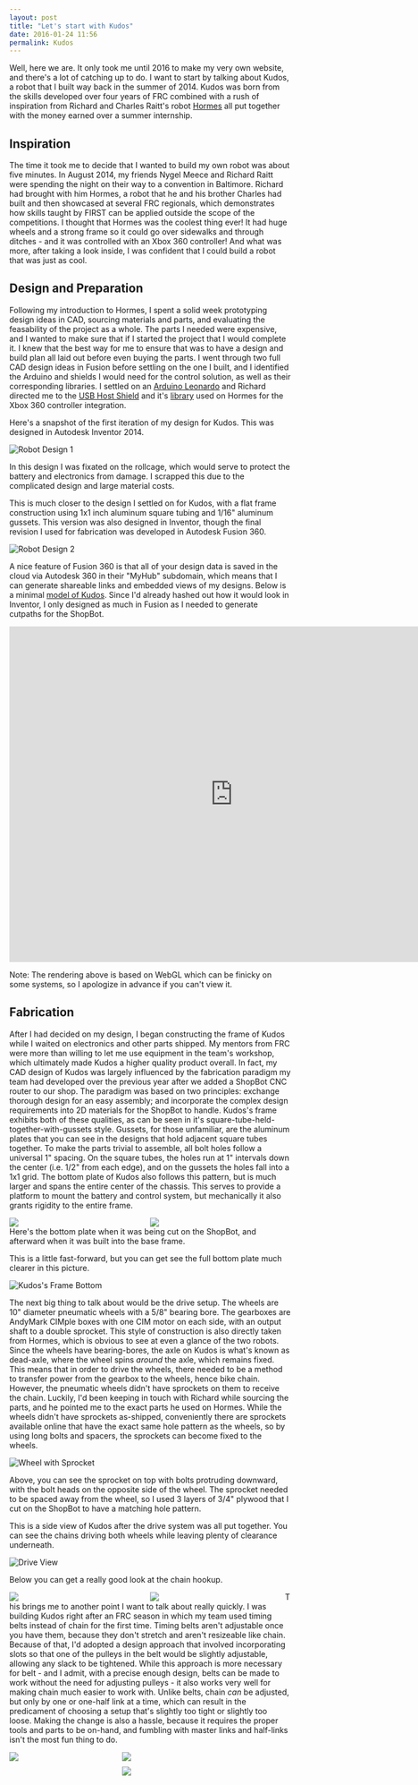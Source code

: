 ```yaml
---
layout: post
title: "Let's start with Kudos"
date: 2016-01-24 11:56
permalink: Kudos
---
```

Well, here we are. It only took me until 2016 to make my very own website, and
there's a lot of catching up to do. I want to start by talking about Kudos, a
robot that I built way back in the summer of 2014. Kudos was born from the
skills developed over four years of FRC combined with a rush of inspiration
from Richard and Charles Raitt's robot
[Hormes](https://www.sparkfun.com/news/1450) all put together with the money
earned over a summer internship.

## Inspiration

The time it took me to decide that I wanted to build my own robot was about
five minutes. In August 2014, my friends Nygel Meece and Richard Raitt were
spending the night on their way to a convention in Baltimore. Richard had
brought with him Hormes, a robot that he and his brother Charles had built and
then showcased at several FRC regionals, which demonstrates how skills taught
by FIRST can be applied outside the scope of the competitions. I thought that
Hormes was the coolest thing ever! It had huge wheels and a strong frame so it
could go over sidewalks and through ditches - and it was controlled with an
Xbox 360 controller! And what was more, after taking a look inside, I was
confident that I could build a robot that was just as cool.

## Design and Preparation

Following my introduction to Hormes, I spent a solid week prototyping design
ideas in CAD, sourcing materials and parts, and evaluating the
feasability of the project as a whole. The parts I needed were expensive, and
I wanted to make sure that if I started the project that I would complete it.
I knew that the best way for me to ensure that was to have a design and build
plan all laid out before even buying the parts. I went through two full
CAD design ideas in Fusion before settling on the one I built, and I identified
the Arduino and shields I would need for the control solution, as well as
their corresponding libraries. I settled on an
[Arduino Leonardo](https://www.arduino.cc/en/Main/ArduinoBoardLeonardo) and
Richard directed me to the
[USB Host Shield](https://www.circuitsathome.com/products-page/arduino-shields/usb-host-shield-2-0-for-arduino)
and it's [library](https://github.com/felis/USB_Host_Shield_2.0) used on
Hormes for the Xbox 360 controller integration.

Here's a snapshot of the first iteration of my design for Kudos. This was
designed in Autodesk Inventor 2014.

![Robot Design 1](/assets/Kudos/Robot1Top.png)

In this design I was fixated on the rollcage, which would serve to protect the
battery and electronics from damage. I scrapped this due to the complicated
design and large material costs.

This is much closer to the design I settled on for Kudos, with a flat frame
construction using 1x1 inch aluminum square tubing and 1/16" aluminum gussets.
This version was also designed in Inventor, though the final revision I used
for fabrication was developed in Autodesk Fusion 360.

![Robot Design 2](/assets/Kudos/Robot2BatteryBack.png)

A nice feature of Fusion 360 is that all of your design data is saved in the
cloud via Autodesk 360 in their "MyHub" subdomain, which means that I can
generate shareable links and embedded views of my designs. Below is a minimal
[model of Kudos](http://a360.co/1TjRhoL).
Since I'd already hashed out how it would look in Inventor, I only designed as
much in Fusion as I needed to generate cutpaths for the ShopBot.

<iframe src="https://myhub.autodesk360.com/ue29ffab2/shares/public/SHabee1QT1a327cf2b7a6cb3617bf692b2cb?mode=embed" width="800" height="600" allowfullscreen="true" webkitallowfullscreen="true" mozallowfullscreen="true"  frameborder="0"></iframe>

Note: The rendering above is based on WebGL which can be finicky on some
systems, so I apologize in advance if you can't view it.

## Fabrication

After I had decided on my design, I began constructing the frame of Kudos
while I waited on electronics and other parts shipped. My mentors from FRC were
more than willing to let me use equipment in the team's workshop, which
ultimately made Kudos a higher quality product overall. In fact, my CAD design
of Kudos was largely influenced by the fabrication paradigm my team had
developed over the previous year after we added a ShopBot CNC router to our
shop. The paradigm was based on two principles: exchange thorough design for
an easy assembly; and incorporate the complex design requirements into 2D
materials for the ShopBot to handle. Kudos's frame exhibits both of these
qualities, as can be seen in it's square-tube-held-together-with-gussets style.
Gussets, for those unfamiliar, are the aluminum plates that you can see in the
designs that hold adjacent square tubes together.  To make the parts trivial to
assemble, all bolt holes follow a universal 1" spacing. On the square tubes,
the holes run at 1" intervals down the center (i.e. 1/2" from each edge), and
on the gussets the holes fall into a 1x1 grid. The bottom plate of Kudos
also follows this pattern, but is much larger and spans the entire center of
the chassis. This serves to provide a platform to mount the battery and control
system, but mechanically it also grants rigidity to the entire frame.

<div style="margin:auto;">
 <div style="float:left;width:48%;margin-right:10px">
  <img src="/assets/Kudos/FrameCNC.jpg">
 </div>
 <div style="float:left;width:48%;">
  <img src="/assets/Kudos/FlatFrame.jpg">
 </div>
</div>

Here's the bottom plate when it was being cut on the ShopBot, and afterward
when it was built into the base frame.

This is a little fast-forward, but you can get see the full bottom plate
much clearer in this picture.

![Kudos's Frame Bottom](/assets/Kudos/FrameBottom.jpeg)

The next big thing to talk about would be the drive setup. The wheels are 10"
diameter pneumatic wheels with a 5/8" bearing bore. The gearboxes are
AndyMark CIMple boxes with one CIM motor on each side, with an output shaft
to a double sprocket. This style of construction is also directly taken from
Hormes, which is obvious to see at even a glance of the two robots. Since
the wheels have bearing-bores, the axle on Kudos is what's known as dead-axle,
where the wheel spins <i>around</i> the axle, which remains fixed. This means
that in order to drive the wheels, there needed to be a method to transfer
power from the gearbox to the wheels, hence bike chain. However, the pneumatic
wheels didn't have sprockets on them to receive the chain. Luckily, I'd been
keeping in touch with Richard while sourcing the parts, and he pointed me to
the exact parts he used on Hormes. While the wheels didn't have sprockets
as-shipped, conveniently there are sprockets available online that have the
exact same hole pattern as the wheels, so by using long bolts and spacers,
the sprockets can become fixed to the wheels.

![Wheel with Sprocket](/assets/Kudos/WheelSprocket.jpeg)

Above, you can see the sprocket on top with bolts protruding downward, with
the bolt heads on the opposite side of the wheel. The sprocket needed to be
spaced away from the wheel, so I used 3 layers of 3/4" plywood that I cut on
the ShopBot to have a matching hole pattern.

This is a side view of Kudos after the drive system was all put together. You
can see the chains driving both wheels while leaving plenty of clearance
underneath.

![Drive View](/assets/Kudos/KudosDriveSide.jpg)

Below you can get a really good look at the chain hookup.

<div style="margin:auto;">
 <div style="float:left;width:48%;margin-right:10px">
  <img src="/assets/Kudos/CloseupWheel.jpg">
 </div>
 <div style="float:left;width:48%;">
  <img src="/assets/Kudos/CloseupSprocket.jpg">
 </div>
</div>

This brings me to another point I want to talk about really quickly. I was
building Kudos right after an FRC season in which my team used timing belts
instead of chain for the first time. Timing belts aren't adjustable once you
have them, because they don't stretch and aren't resizeable like chain.
Because of that, I'd adopted a design approach that involved incorporating
slots so that one of the pulleys in the belt would be slightly adjustable,
allowing any slack to be tightened. While this approach is more necessary for
belt - and I admit, with a precise enough design, belts can be made to work
without the need for adjusting pulleys - it also works very well for making
chain much easier to work with. Unlike belts, chain <i>can</i> be adjusted,
but only by one or one-half link at a time, which can result in the predicament
of choosing a setup that's slightly too tight or slightly too loose. Making
the change is also a hassle, because it requires the proper tools and parts
to be on-hand, and fumbling with master links and half-links isn't the most
fun thing to do.

<div style="float:left;width:38%;margin-right:10px;">
 <img src="/assets/Kudos/AxleBlock1.jpg"/>
</div>
<div style="float:left;width:60%;">
 <div sytle="float:top;height:48%;">
  <img src="/assets/Kudos/AxleBlock2.jpg"/>
 </div>
 <div style="float:top;height:48%;margin-top:10px;">
  <img src="/assets/Kudos/AxleBlock3.jpg"/>
 </div>
</div>

I designed this set of what I like to call "axle blocks" which are inteded to
provide the sliding adjustment described above. These blocks have 5/8" holes
with just enough tolerance for the 5/8" steel axle to fit snugly, with slots
toward Kudos's frame large enough to fit 1/4-20 bolts through. The three
possible axle mount points, plus the ability to slide the entire block,
provides a flexible way to keep the chains tight with only the need for a
socket wrench.

## Control

I feel like I've covered most of the significant mechanical features, so let's
take a look at the control system. Kudos is controlled by an
[Arduino Leonardo](https://www.arduino.cc/en/Main/ArduinoBoardLeonardo) and
two [Talon SR Speed Controllers](http://www.andymark.com/Talon-p/am-talon-discontinued.htm).

![Open Control Box](/assets/Kudos/ControlboxOpen.jpg)

The two devices in the lower right hand corner of the box are the Talon SRs,
on the lower left is the Arduino, to the top left is a power distribution
module, and on the top panel is the Xbox 360 receiver.

![Arduino and Shields](/assets/Kudos/ArduinoSide.jpg)

This is a great shot to explain the Arduino and shields setup. The Arduino
Leonardo itself is the bottom board, which is the microprocessor development
board that contains all of the programming for what Kudos does. On top of it
are two "shields", which is just a term in the Arduino world to refer to
expansion boards. The one in the middle is a USB Host shield, which allows me
to plug in the Xbox 360 receiver (the plug on the left in the picture) so that
I can interpret button and joystick actions on any connected Xbox 360 remote.
The shield on the very top is a prototyping board that I used to make
neat connectors for the PWM wires. PWM stands for "Pulse-Width Modulation",
and is a technique for adjusting the ratio of "on" time to "off" time in the
electrical signal. These PWM-carrying wires connect to the Talon SRs, which
use the signal to determine how much voltage to supply to the motors (which
determines motor power) as well as the polarity (which determines motor
direction). The small chip attached by four wires to the top of the protoboard
is a bluetooth module, which I didn't end up using for Kudos but made it into
the picture anyway.

# Talons

![Talons](/assets/Kudos/TalonSRs.jpg)

The reason the Talons are necessary is because large motors like the CIMs
require a lot of power to run. If we tried to draw that power straight from
the Arduino, it'd most likely get fried. Instead, the Talons draw current
directly from the battery and use the PWM signal from the Arduino to determine
how to apply it to the motors. Above, you can see the connectors on top which
attach to the battery, and the ones on the bottom that go to the motors. The
three small wires on top of each Talon are carrying the PWM signal from the
Arduino.

![Closed Control Box](/assets/Kudos/ControlboxClosed.jpg)

Here's the control box when it's all tidied and closed up. The large cable
and connector connect to the battery, and the two pairs of smaller wires go to
the CIM motors. The box itself was cut out of polycarbonate on the ShopBot,
with a square fit pattern on the edges to help it seal up. The cut quality was
actually terrilble from a machining standpoint, but the jagged edges ironically
give the box a nice "snap together" feel. That's also red gaffer's tape holding
the sides together, which I figured would be a temporary solution but has held
up perfectly for two years.

![Kudos all put together](/assets/Kudos/KudosFinished.jpg)

Here's the full picture when all of the components are put together. The
control box and battery both have their own neat little compartments, and the
wire routing is pretty straightforward. The only thing in this picture I
haven't talked about yet is the main breaker. It's the little black box on the
lower right hand corner of the frame and is a safety device for current
overdraw or an emergency stop switch.

# Code

The code for Kudos is entirely open source and kept on
[GitHub](https://github.com/nicholastmosher/Kudos), written in C++. Feel free
to read and learn from my code, use it, change it, and even let me know if you
feel that there could be some improvements!

## Origin of the name

Another cool thing Richard told me about Hormes was what it's name meant. I'll
quote from Wikipedia because I don't remember exactly how he said it: that
Hormes was "the Greek spirit personifying energetic activity, impulse or
effort... eagerness, setting oneself in motion". I thought that the meaning fit
really well, so I checked to see if I could come up with a Greek name for my
robot to compliment his. Kudos is from greek origin at least, meaning
"acclaim or praise for exceptional achievement." It may be a little boastful,
but I like to think of Kudos as a praise to Hormes for the achievement of both
of them.

## Thanks

One last quick shoutout to everyone who helped me out on this project: Richard
for his help sourcing parts, Charles for Hormes's source code to get me
started, and to my robotics mentors for teaching me the skills I needed!
